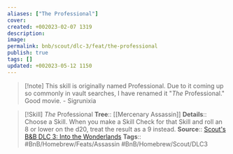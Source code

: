 ```yaml
---
aliases: ["The Professional"]
cover: 
created: +002023-02-07 1319
description: 
image: 
permalink: bnb/scout/dlc-3/feat/the-professional
publish: true
tags: []
updated: +002023-05-12 1150
---
```


>[!note] This skill is originally named Professional. Due to it coming up so commonly in vault searches, I have renamed it "*The* Professional." Good movie. - Sigrunixia

>[!Skill] *The* Professional
> **Tree**:: [[Mercenary Assassin]]
> **Details**:: Choose a Skill. When you make a Skill Check for that Skill and roll an 8 or lower on the d20, treat the result as a 9 instead.
> **Source**:: [Scout's B&B DLC 3: Into the Wonderlands](https://docs.google.com/document/d/1MLOgrWwcLNTnP9PuXrKiLImy7SUh4hXO8arVUAlmdp0/edit)
> **Tags**:: #BnB/Homebrew/Feats/Assassin #BnB/Homebrew/Scout/DLC3
